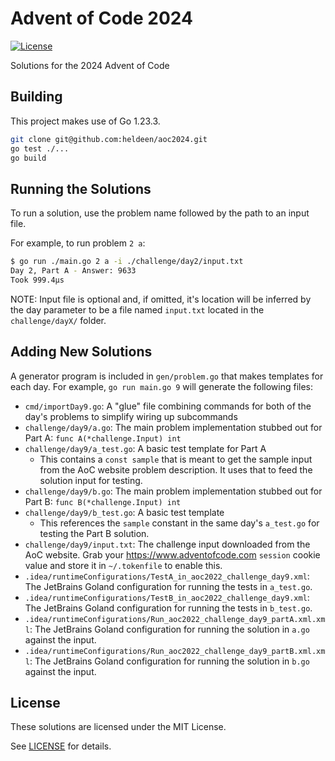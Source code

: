 # Advent of Code 2024

[![License](https://img.shields.io/badge/license-MIT-brightgreen)](./LICENSE)

Solutions for the 2024 Advent of Code

## Building

This project makes use of Go 1.23.3.

```bash
git clone git@github.com:heldeen/aoc2024.git
go test ./...
go build
```

## Running the Solutions

To run a solution, use the problem name followed by the path to an input file.

For example, to run problem `2 a`:

```bash
$ go run ./main.go 2 a -i ./challenge/day2/input.txt
Day 2, Part A - Answer: 9633
Took 999.4µs
```

NOTE: Input file is optional and, if omitted, it's location will be inferred by the day parameter to be a file named `input.txt` located in the `challenge/dayX/` folder.

## Adding New Solutions

A generator program is included in `gen/problem.go` that makes templates for each day. For
example, `go run main.go 9` will generate the following files:

* `cmd/importDay9.go`: A "glue" file combining commands for both of the day's problems to simplify wiring up subcommands
* `challenge/day9/a.go`: The main problem implementation stubbed out for Part A: `func A(*challenge.Input) int`
* `challenge/day9/a_test.go`: A basic test template for Part A
    * This contains a `const sample` that is meant to get the sample input from the AoC website problem description. It uses that to feed the solution input for testing.
* `challenge/day9/b.go`: The main problem implementation stubbed out for Part B: `func B(*challenge.Input) int`
* `challenge/day9/b_test.go`: A basic test template
    * This references the `sample` constant in the same day's `a_test.go` for testing the Part B solution. 
* `challenge/day9/input.txt`: The challenge input downloaded from the AoC website. Grab your https://www.adventofcode.com `session` cookie value and store it in `~/.tokenfile` to enable this.
* `.idea/runtimeConfigurations/TestA_in_aoc2022_challenge_day9.xml`: The JetBrains Goland configuration for running the tests in `a_test.go`.
* `.idea/runtimeConfigurations/TestB_in_aoc2022_challenge_day9.xml`: The JetBrains Goland configuration for running the tests in `b_test.go`.
* `.idea/runtimeConfigurations/Run_aoc2022_challenge_day9_partA.xml.xml`: The JetBrains Goland configuration for running the solution in `a.go` against the input.
* `.idea/runtimeConfigurations/Run_aoc2022_challenge_day9_partB.xml.xml`: The JetBrains Goland configuration for running the solution in `b.go` against the input.

## License

These solutions are licensed under the MIT License.

See [LICENSE](./LICENSE) for details.